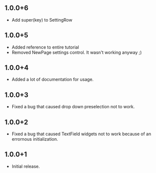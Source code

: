## 1.0.0+6
  * Add super(key) to SettingRow

## 1.0.0+5
  * Added reference to entire tutorial
  * Removed NewPage settings control. It wasn't working anyway ;)

## 1.0.0+4
  * Added a lot of documentation for usage.

## 1.0.0+3
  * Fixed a bug that caused drop down preselection not to work.

## 1.0.0+2
  * Fixed a bug that caused TextField widgets not to work because of an errornous initialization.

## 1.0.0+1
  * Initial release.
